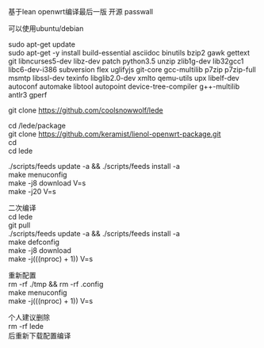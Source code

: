 基于lean openwrt编译最后一版 开源 passwall

可以使用ubuntu/debian  

sudo apt-get update  
sudo apt-get -y install build-essential asciidoc binutils bzip2 gawk gettext git libncurses5-dev libz-dev patch python3.5 unzip zlib1g-dev lib32gcc1 libc6-dev-i386 subversion flex uglifyjs git-core gcc-multilib p7zip p7zip-full msmtp libssl-dev texinfo libglib2.0-dev xmlto qemu-utils upx libelf-dev autoconf automake libtool autopoint device-tree-compiler g++-multilib antlr3 gperf

    
git clone https://github.com/coolsnowwolf/lede

cd /lede/package  
git clone https://github.com/keramist/lienol-openwrt-package.git  
cd  
cd lede  

./scripts/feeds update -a && ./scripts/feeds install -a  
make menuconfig  
make -j8 download V=s  
make -j20 V=s  


二次编译  
cd lede  
git pull  
./scripts/feeds update -a && ./scripts/feeds install -a  
make defconfig  
make -j8 download  
make -j$(($(nproc) + 1)) V=s  

重新配置  
rm -rf ./tmp && rm -rf .config  
make menuconfig  
make -j$(($(nproc) + 1)) V=s  

个人建议删除  
rm -rf lede  
后重新下载配置编译  
